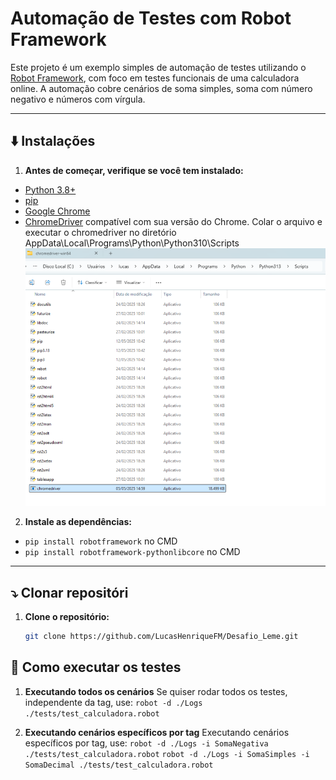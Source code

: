 # Automação de Testes com Robot Framework
Este projeto é um exemplo simples de automação de testes utilizando o [Robot Framework](https://robotframework.org/), com foco em testes funcionais de uma calculadora online. A automação cobre cenários de soma simples, soma com número negativo e números com vírgula.

---

## ⬇️ Instalações
1. **Antes de começar, verifique se você tem instalado:**

- [Python 3.8+](https://www.python.org/downloads/)
- [pip](https://pip.pypa.io/en/stable/installation/)
- [Google Chrome](https://www.google.com/chrome/)
- [ChromeDriver](https://googlechromelabs.github.io/chrome-for-testing/) compatível com sua versão do Chrome. Colar o arquivo e executar o chromedriver no diretório AppData\Local\Programs\Python\Python310\Scripts
![alt text](image-2.png)

2. **Instale as dependências:**
- `pip install robotframework` no CMD
- `pip install robotframework-pythonlibcore` no CMD

---

## ⤵️ Clonar repositóri
1. **Clone o repositório:**
   ```bash
   git clone https://github.com/LucasHenriqueFM/Desafio_Leme.git

## 🚀 Como executar os testes
1.  **Executando todos os cenários**
Se quiser rodar todos os testes, independente da tag, use:
`robot -d ./Logs ./tests/test_calculadora.robot`

2. **Executando cenários específicos por tag**
Executando cenários específicos por tag, use:
`robot -d ./Logs -i SomaNegativa ./tests/test_calculadora.robot`
`robot -d ./Logs -i SomaSimples -i SomaDecimal ./tests/test_calculadora.robot`